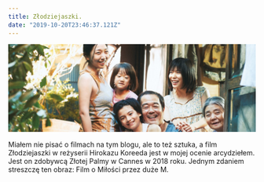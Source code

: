 ```yaml
---
title: Złodziejaszki.
date: "2019-10-20T23:46:37.121Z"
---
```


![1](./Shoplifters.jpg)
<p class='justify'>
Miałem nie pisać o filmach na tym blogu, ale to też sztuka, a film Złodziejaszki w reżyserii Hirokazu Koreeda jest w mojej ocenie arcydziełem.
Jest on zdobywcą Złotej Palmy w Cannes w 2018 roku. Jednym zdaniem streszczę ten obraz: Film o Miłości przez duże M.
</p>
